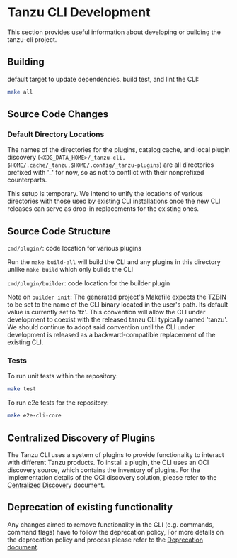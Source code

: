 # Tanzu CLI Development

This section provides useful information about developing or building the
tanzu-cli project.

## Building

default target to update dependencies, build test, and lint the CLI:

```sh
make all
```

## Source Code Changes

### Default Directory Locations

The names of the directories for the plugins, catalog cache, and local
plugin discovery (`<XDG_DATA_HOME>/_tanzu-cli, $HOME/.cache/_tanzu,$HOME/.config/_tanzu-plugins`)
are all directories prefixed with '_' for now, so as not to conflict with their nonprefixed counterparts.

This setup is temporary. We intend to unify the locations of various
directories with those used by existing CLI installations once the new CLI
releases can serve as drop-in replacements for the existing ones.

## Source Code Structure

`cmd/plugin/`: code location for various plugins

Run the `make build-all` will build the CLI and any plugins in this directory
unlike `make build` which only builds the CLI

`cmd/plugin/builder`: code location for the builder plugin

Note on `builder init`:
The generated project's Makefile expects the TZBIN to be set to the name
of the CLI binary located in the user's path. Its default value is
currently set to 'tz'. This convention will allow the CLI under
development to coexist with the released tanzu CLI typically named 'tanzu'.
We should continue to adopt said convention until the CLI under
development is released as a backward-compatible replacement of the
existing CLI.

### Tests

To run unit tests within the repository:

```sh
make test
```

To run e2e tests for the repository:

```sh
make e2e-cli-core
```

## Centralized Discovery of Plugins

The Tanzu CLI uses a system of plugins to provide functionality to interact
with different Tanzu products. To install a plugin, the CLI uses an OCI
discovery source, which contains the inventory of plugins. For the
implementation details of the OCI discovery solution, please refer to the
[Centralized Discovery](centralized_plugin_discovery.md) document.

## Deprecation of existing functionality

Any changes aimed to remove functionality in the CLI (e.g. commands, command
flags) have to follow the deprecation policy, For more details on the
deprecation policy and process please refer to the [Deprecation
document](deprecation.md).
